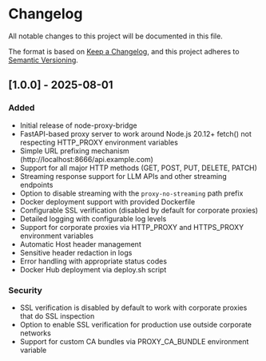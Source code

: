 # Changelog

All notable changes to this project will be documented in this file.

The format is based on [Keep a Changelog](https://keepachangelog.com/en/1.0.0/),
and this project adheres to [Semantic Versioning](https://semver.org/spec/v2.0.0.html).

## [1.0.0] - 2025-08-01

### Added
- Initial release of node-proxy-bridge
- FastAPI-based proxy server to work around Node.js 20.12+ fetch() not respecting HTTP_PROXY environment variables
- Simple URL prefixing mechanism (http://localhost:8666/api.example.com)
- Support for all major HTTP methods (GET, POST, PUT, DELETE, PATCH)
- Streaming response support for LLM APIs and other streaming endpoints
- Option to disable streaming with the `proxy-no-streaming` path prefix
- Docker deployment support with provided Dockerfile
- Configurable SSL verification (disabled by default for corporate proxies)
- Detailed logging with configurable log levels
- Support for corporate proxies via HTTP_PROXY and HTTPS_PROXY environment variables
- Automatic Host header management
- Sensitive header redaction in logs
- Error handling with appropriate status codes
- Docker Hub deployment via deploy.sh script

### Security
- SSL verification is disabled by default to work with corporate proxies that do SSL inspection
- Option to enable SSL verification for production use outside corporate networks
- Support for custom CA bundles via PROXY_CA_BUNDLE environment variable
